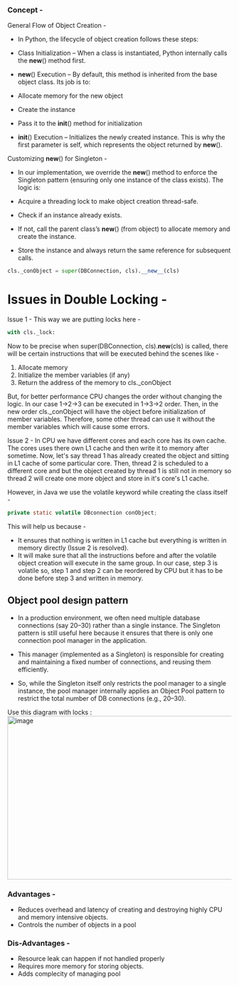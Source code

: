 ### Concept - 
General Flow of Object Creation - 

- In Python, the lifecycle of object creation follows these steps:

- Class Initialization – When a class is instantiated, Python internally calls the __new__() method first.

- __new__() Execution – By default, this method is inherited from the base object class. Its job is to:

- Allocate memory for the new object

- Create the instance

- Pass it to the __init__() method for initialization

- __init__() Execution – Initializes the newly created instance. This is why the first parameter is self, which represents the object returned by __new__().

Customizing __new__() for Singleton -

- In our implementation, we override the __new__() method to enforce the Singleton pattern (ensuring only one instance of the class exists). The logic is:

- Acquire a threading lock to make object creation thread-safe.

- Check if an instance already exists.

- If not, call the parent class’s __new__() (from object) to allocate memory and create the instance.

- Store the instance and always return the same reference for subsequent calls. 


```python
cls._conObject = super(DBConnection, cls).__new__(cls)
```

# Issues in Double Locking -
Issue 1 - 
This way we are putting locks here - 

```python
with cls._lock:
```
Now to be precise when super(DBConnection, cls).__new__(cls) is called, there will be certain instructions that will be executed behind the scenes like - 
1) Allocate memory
2) Initialize the member variables (if any)
3) Return the address of the memory to cls._conObject

But, for better performance CPU changes the order without changing the logic. In our case 1->2->3 can be executed in 1->3->2 order. Then, in the new order cls._conObject will have the object before initialization of member variables. Therefore, some other thread can use it without the member variables which will cause some errors. 

Issue 2 -
In CPU we have different cores and each core has its own cache. The cores uses there own L1 cache and then write it to memory after sometime. Now, let's say thread 1 has already created the object and sitting in L1 cache of some particular core. Then, thread 2 is scheduled to a different core and but the object created by thread 1 is still not in memory so thread 2 will create one more object and store in it's core's L1 cache. 


However, in Java we use the volatile keyword while creating the class itself - 
```java
private static volatile DBconnection conObject;
```

This will help us because - 
- It ensures that nothing is written in L1 cache but everything is written in memory directly (Issue 2 is resolved).
- It will make sure that all the instructions before and after the volatile object creation will execute in the same group. In our case, step 3 is volatile so, step 1 and step 2 can be reordered by CPU but it has to be done before step 3 and written in memory.



## Object pool design pattern

- In a production environment, we often need multiple database connections (say 20–30) rather than a single instance. The Singleton pattern is still useful here because it ensures that there is only one connection pool manager in the application.

- This manager (implemented as a Singleton) is responsible for creating and maintaining a fixed number of connections, and reusing them efficiently.

- So, while the Singleton itself only restricts the pool manager to a single instance, the pool manager internally applies an Object Pool pattern to restrict the total number of DB connections (e.g., 20–30).

Use this diagram with locks :
<img width="979" height="367" alt="image" src="https://github.com/user-attachments/assets/37ffd3f9-20ed-46d8-a525-dde024527877" />

### Advantages -
- Reduces overhead and latency of creating and destroying highly CPU and memory intensive objects.
- Controls the number of objects in a pool

### Dis-Advantages - 
- Resource leak can happen if not handled properly
- Requires more memory for storing objects.
- Adds complecity of managing pool

